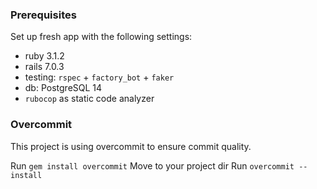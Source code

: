 ### Prerequisites
Set up fresh app with the following settings:
- ruby 3.1.2
- rails 7.0.3
- testing: `rspec` + `factory_bot` + `faker`
- db: PostgreSQL 14
- `rubocop` as static code analyzer

### Overcommit
This project is using overcommit to ensure commit quality. 

Run `gem install overcommit`
Move to your project dir
Run `overcommit --install`
